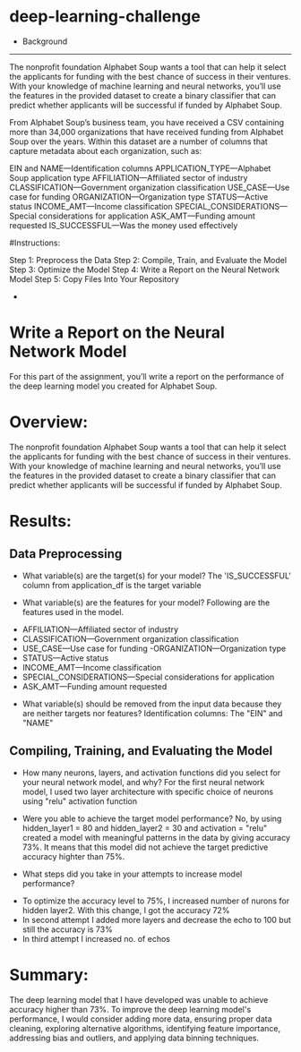# deep-learning-challenge

* Background
------------
The nonprofit foundation Alphabet Soup wants a tool that can help it select the applicants for funding with the best chance of success in their ventures. With your knowledge of machine learning and neural networks, you’ll use the features in the provided dataset to create a binary classifier that can predict whether applicants will be successful if funded by Alphabet Soup.

From Alphabet Soup’s business team, you have received a CSV containing more than 34,000 organizations that have received funding from Alphabet Soup over the years. Within this dataset are a number of columns that capture metadata about each organization, such as:

EIN and NAME—Identification columns
APPLICATION_TYPE—Alphabet Soup application type
AFFILIATION—Affiliated sector of industry
CLASSIFICATION—Government organization classification
USE_CASE—Use case for funding
ORGANIZATION—Organization type
STATUS—Active status
INCOME_AMT—Income classification
SPECIAL_CONSIDERATIONS—Special considerations for application
ASK_AMT—Funding amount requested
IS_SUCCESSFUL—Was the money used effectively

#Instructions:

Step 1: Preprocess the Data
Step 2: Compile, Train, and Evaluate the Model
Step 3: Optimize the Model
Step 4: Write a Report on the Neural Network Model
Step 5: Copy Files Into Your Repository

* 

# Write a Report on the Neural Network Model

For this part of the assignment, you’ll write a report on the performance of the deep learning model you created for Alphabet Soup.

# Overview:
The nonprofit foundation Alphabet Soup wants a tool that can help it select the applicants for funding with the best chance of success in their ventures. With your knowledge of machine learning and neural networks, you’ll use the features in the provided dataset to create a binary classifier that can predict whether applicants will be successful if funded by Alphabet Soup.

# Results:
## Data Preprocessing

* What variable(s) are the target(s) for your model?
The 'IS_SUCCESSFUL' column from application_df is the target variable

* What variable(s) are the features for your model?
Following are the features used in the model.

- AFFILIATION—Affiliated sector of industry
- CLASSIFICATION—Government organization classification
- USE_CASE—Use case for funding
 -ORGANIZATION—Organization type
- STATUS—Active status
- INCOME_AMT—Income classification
- SPECIAL_CONSIDERATIONS—Special considerations for application
- ASK_AMT—Funding amount requested

* What variable(s) should be removed from the input data because they are neither targets nor features?
Identification columns: The "EIN" and "NAME" 

## Compiling, Training, and Evaluating the Model

* How many neurons, layers, and activation functions did you select for your neural network model, and why?
For the first neural network model, I used two layer architecture with specific choice of neurons using "relu" activation function

* Were you able to achieve the target model performance?
No, by using hidden_layer1 = 80 and hidden_layer2 = 30 and activation = "relu" created a model with meaningful patterns in the data by giving accuracy 73%. It means that this model did not achieve the target predictive accuracy highter than 75%.

* What steps did you take in your attempts to increase model performance?
- To optimize the accuracy level to 75%, I increased number of nurons for hidden layer2. With this change, I got the accuracy 72%
- In second attempt I added more layers and decrease the echo to 100 but still the accuracy is 73%
- In third attempt I increased no. of echos

# Summary:
The deep learning model that I have developed was unable to achieve accuracy higher than 73%. To improve the deep learning model's performance, I would consider adding more data, ensuring proper data cleaning, exploring alternative algorithms, identifying feature importance, addressing bias and outliers, and applying data binning techniques.